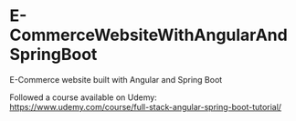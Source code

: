 # E-CommerceWebsiteWithAngularAndSpringBoot
E-Commerce website built with Angular and Spring Boot

Followed a course available on Udemy:
https://www.udemy.com/course/full-stack-angular-spring-boot-tutorial/
